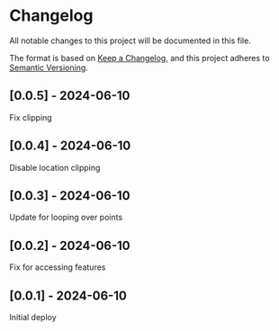 # Changelog
All notable changes to this project will be documented in this file.

The format is based on [Keep a Changelog](https://keepachangelog.com/en/1.0.0/),
and this project adheres to [Semantic Versioning](https://semver.org/spec/v2.0.0.html).

## [0.0.5] - 2024-06-10
Fix clipping

## [0.0.4] - 2024-06-10
Disable location clipping

## [0.0.3] - 2024-06-10
Update for looping over points

## [0.0.2] - 2024-06-10
Fix for accessing features

## [0.0.1] - 2024-06-10
Initial deploy
